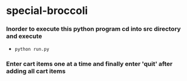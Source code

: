 # special-broccoli

### Inorder to execute this python program cd into src directory and execute
- `python run.py`

### Enter cart items one at a time and finally enter 'quit' after adding all cart items
